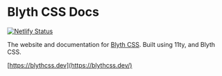 # Blyth CSS Docs

[![Netlify Status](https://api.netlify.com/api/v1/badges/71ef0053-0ef8-4b03-9541-9805af6c8e48/deploy-status)](https://app.netlify.com/sites/blythcss/deploys)

The website and documentation for [Blyth CSS](https://github.com/bly-th/css). Built using 11ty, and Blyth CSS.

[https://blythcss.dev](https://blythcss.dev/)
